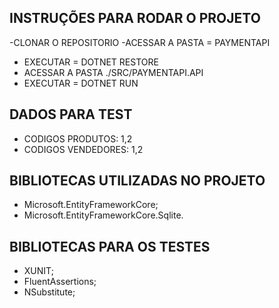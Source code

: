 ## INSTRUÇÕES PARA RODAR O PROJETO

-CLONAR O REPOSITORIO
-ACESSAR A PASTA = PAYMENTAPI
- EXECUTAR = DOTNET RESTORE
- ACESSAR A PASTA ./SRC/PAYMENTAPI.API
- EXECUTAR = DOTNET RUN 

## DADOS PARA TEST
- CODIGOS PRODUTOS: 1,2
- CODIGOS VENDEDORES: 1,2

## BIBLIOTECAS UTILIZADAS NO PROJETO

- Microsoft.EntityFrameworkCore;
- Microsoft.EntityFrameworkCore.Sqlite.

## BIBLIOTECAS PARA OS TESTES
- XUNIT;
- FluentAssertions;
- NSubstitute;
